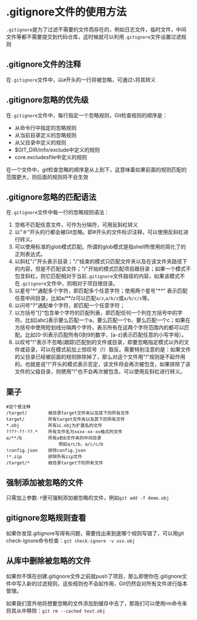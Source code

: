 # .gitignore文件的使用方法

`.gitignore`是为了过滤不需要的文件而存在的，例如日志文件，临时文件，中间文件等都不需要提交到代码仓库，这时候就可以利用`.gitignore`文件设置过滤规则

## .gitignore文件的注释

在`.gitignore`文件中，以`#`开头的一行将被忽略，可通过`\`将其转义

## .gitignore忽略的优先级

在`.gitignore`文件中，每行指定一个忽略规则，Git检查规则的顺序是：

- 从命令行中指定的忽略规则
- 从当前目录定义的忽略规则
- 从父目录中定义的规则
- $GIT_DIR/info/exclude中定义的规则
- core.excludesfile中定义的规则

在一个文件中，git检查忽略的顺序是从上到下，这意味着如果前面的规则匹配的范围更大，则后面的规则将不会生效

## .gitignore忽略的匹配语法

在`.gitignore`文件中每一行的忽略规则语法：
1. 空格不匹配任意文件，可作为分隔符，可用反斜杠转义
2. 以“＃”开头的行都会被Git忽略。即#开头的文件标识注释，可以使用反斜杠进行转义。
3. 可以使用标准的glob模式匹配。所谓的glob模式是指shell所使用的简化了的正则表达式。
4. 以斜杠"/"开头表示目录；"/"结束的模式只匹配文件夹以及在该文件夹路径下的内容，但是不匹配该文件；"/"开始的模式匹配项目跟目录；如果一个模式不包含斜杠，则它匹配相对于当前`.gitignore`文件路径的内容，如果该模式不在`.gitignore`文件中，则相对于项目根目录。
5. 以星号"\*"通配多个字符，即匹配多个任意字符；使用两个星号"\*\*" 表示匹配任意中间目录，比如a/\*\*/z可以匹配`a/z`,`a/b/z`或`a/b/c/z`等。
6. 以问号"?"通配单个字符，即匹配一个任意字符；
7. 以方括号"\[]"包含单个字符的匹配列表，即匹配任何一个列在方括号中的字符。比如\[abc]表示要么匹配一个a，要么匹配一个b，要么匹配一个c；如果在方括号中使用短划线分隔两个字符，表示所有在这两个字符范围内的都可以匹配。比如\[0-9]表示匹配所有0到9的数字，\[a-z]表示匹配任意的小写字母）。
8. 以叹号"!"表示不忽略(跟踪)匹配到的文件或目录，即要忽略指定模式以外的文件或目录，可以在模式前加上惊叹号（!）取反。需要特别注意的是：如果文件的父目录已经被前面的规则排除掉了，那么对这个文件用"!"规则是不起作用的。也就是说"!"开头的模式表示否定，该文件将会再次被包含，如果排除了该文件的父级目录，则使用"!"也不会再次被包含。可以使用反斜杠进行转义。

## 栗子
```
#这个是注释
/target/        根目录target文件夹以及其下的所有文件
target/         所有target文件夹以及其下的所有文件
*.obj           所有以.obj为扩展名的文件
????-??-??.*    所有文件名为xxxx-xx-xx格式的文件
a/**/b          所有a到b文件夹的中间目录
                    例如a/c/b，a/c/c/b
!config.json    排除config.json
!*.zip          排除所有zip文件
/target/*       根目录target下的所有文件
```

## 强制添加被忽略的文件

只需加上参数`-f`便可强制添加被忽略的文件，例如`git add -f demo.obj`

## gitignore忽略规则查看
如果你发现.gitignore写得有问题，需要找出来到底哪个规则写错了，可以用git check-ignore命令检查：`git check-ignore -v xxx.obj`

## 从库中删除被忽略的文件

如果你不慎在创建.gitignore文件之前就push了项目，那么即使你在.gitignore文件中写入新的过滤规则，这些规则也不会起作用，Git仍然会对所有文件进行版本管理。

如果我们意外地将想要忽略的文件添加到缓存中去了，那我们可以使用rm命令来将其从中移除：`git rm --cached test.obj`